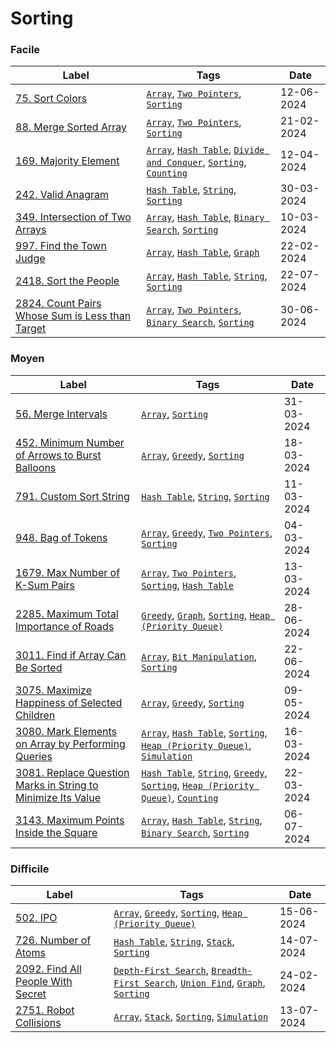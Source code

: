 # Sorting

### Facile

| Label                                                                                                                           | Tags                                                                                                                                                            | Date       |
| ------------------------------------------------------------------------------------------------------------------------------- | --------------------------------------------------------------------------------------------------------------------------------------------------------------- | ---------- |
| [75. Sort Colors](../Probleme/0075.%20Sort%20Colors/)                                                                           | [`Array`](./array.md), [`Two Pointers`](./two_pointers.md), [`Sorting`](./sorting.md)                                                                           | 12-06-2024 |
| [88. Merge Sorted Array](../Probleme/0088.%20Merge%20Sorted%20Array/)                                                           | [`Array`](./array.md), [`Two Pointers`](./two_pointers.md), [`Sorting`](./sorting.md)                                                                           | 21-02-2024 |
| [169. Majority Element](../Probleme/0169.%20Majority%20Element/)                                                                | [`Array`](./array.md), [`Hash Table`](./hash_table.md), [`Divide and Conquer`](./divide_and_conquer.md), [`Sorting`](./sorting.md), [`Counting`](./counting.md) | 12-04-2024 |
| [242. Valid Anagram](../Probleme/0242.%20Valid%20Anagram/)                                                                      | [`Hash Table`](./hash_table.md), [`String`](./string.md), [`Sorting`](./sorting.md)                                                                             | 30-03-2024 |
| [349. Intersection of Two Arrays](../Probleme/0349.%20Intersection%20of%20Two%20Arrays/)                                        | [`Array`](./array.md), [`Hash Table`](./hash_table.md), [`Binary Search`](./binary_search.md), [`Sorting`](./sorting.md)                                        | 10-03-2024 |
| [997. Find the Town Judge](../Probleme/0997.%20Find%20the%20Town%20Judge/)                                                      | [`Array`](./array.md), [`Hash Table`](./hash_table.md), [`Graph`](./graph.md)                                                                                   | 22-02-2024 |
| [2418. Sort the People](../Probleme/2418.%20Sort%20the%20People/)                                                               | [`Array`](./array.md), [`Hash Table`](./hash_table.md), [`String`](./string.md), [`Sorting`](./sorting.md)                                                      | 22-07-2024 |
| [2824. Count Pairs Whose Sum is Less than Target](../Probleme/2824.%20Count%20Pairs%20Whose%20Sum%20is%20Less%20than%20Target/) | [`Array`](./array.md), [`Two Pointers`](./two_pointers.md), [`Binary Search`](./binary_search.md), [`Sorting`](./sorting.md)                                    | 30-06-2024 |

### Moyen

| Label                                                                                                                                                       | Tags                                                                                                                                                                                      | Date       |
| ----------------------------------------------------------------------------------------------------------------------------------------------------------- | ----------------------------------------------------------------------------------------------------------------------------------------------------------------------------------------- | ---------- |
| [56. Merge Intervals](../Probleme/0056.%20Merge%20Intervals/)                                                                                               | [`Array`](./array.md), [`Sorting`](./sorting.md)                                                                                                                                          | 31-03-2024 |
| [452. Minimum Number of Arrows to Burst Balloons](../Probleme/0452.%20Minimum%20Number%20of%20Arrows%20to%20Burst%20Balloons/)                              | [`Array`](./array.md), [`Greedy`](./greedy.md), [`Sorting`](./sorting.md)                                                                                                                 | 18-03-2024 |
| [791. Custom Sort String](../Probleme/0791.%20Custom%20Sort%20String/)                                                                                      | [`Hash Table`](./hash_table.md), [`String`](./string.md), [`Sorting`](./sorting.md)                                                                                                       | 11-03-2024 |
| [948. Bag of Tokens](../Probleme/0948.%20Bag%20of%20Tokens/)                                                                                                | [`Array`](./array.md), [`Greedy`](./greedy.md), [`Two Pointers`](./two_pointers.md), [`Sorting`](./sorting.md)                                                                            | 04-03-2024 |
| [1679. Max Number of K-Sum Pairs](../Probleme/1679.%20Max%20Number%20of%20K-Sum%20Pairs/)                                                                   | [`Array`](./array.md), [`Two Pointers`](./two_pointers.md), [`Sorting`](./sorting.md), [`Hash Table`](./hash_table.md)                                                                    | 13-03-2024 |
| [2285. Maximum Total Importance of Roads](../Probleme/2285.%20Maximum%20Total%20Importance%20of%20Roads/)                                                   | [`Greedy`](./greedy.md), [`Graph`](./graph.md), [`Sorting`](./sorting.md), [`Heap (Priority Queue)`](./priority_queue.md)                                                                 | 28-06-2024 |
| [3011. Find if Array Can Be Sorted](../Probleme/3011.%20Find%20if%20Array%20Can%20Be%20Sorted/)                                                             | [`Array`](./array.md), [`Bit Manipulation`](./bit_manipulation.md), [`Sorting`](./sorting.md)                                                                                             | 22-06-2024 |
| [3075. Maximize Happiness of Selected Children](../Probleme/3075.%20Maximize%20Happiness%20of%20Selected%20Children/)                                       | [`Array`](./array.md), [`Greedy`](./greedy.md), [`Sorting`](./sorting.md)                                                                                                                 | 09-05-2024 |
| [3080. Mark Elements on Array by Performing Queries](../Probleme/3080.%20Mark%20Elements%20on%20Array%20by%20Performing%20Queries/)                         | [`Array`](./array.md), [`Hash Table`](./hash_table.md), [`Sorting`](./sorting.md), [`Heap (Priority Queue)`](./priority_queue.md), [`Simulation`](./simulation.md)                        | 16-03-2024 |
| [3081. Replace Question Marks in String to Minimize Its Value](../Probleme/3081.%20Replace%20Question%20Marks%20in%20String%20to%20Minimize%20Its%20Value/) | [`Hash Table`](./hash_table.md), [`String`](./string.md), [`Greedy`](./greedy.md), [`Sorting`](./sorting.md), [`Heap (Priority Queue)`](./priority_queue.md), [`Counting`](./counting.md) | 22-03-2024 |
| [3143. Maximum Points Inside the Square](../Probleme/3143.%20Maximum%20Points%20Inside%20the%20Square/)                                                     | [`Array`](./array.md), [`Hash Table`](./hash_table.md), [`String`](./string.md), [`Binary Search`](./binary_search.md), [`Sorting`](./sorting.md)                                         | 06-07-2024 |

### Difficile

| Label                                                                                         | Tags                                                                                                                                                    | Date       |
| --------------------------------------------------------------------------------------------- | ------------------------------------------------------------------------------------------------------------------------------------------------------- | ---------- |
| [502. IPO](../Probleme/0502.%20IPO/)                                                          | [`Array`](./array.md), [`Greedy`](./greedy.md), [`Sorting`](./sorting.md), [`Heap (Priority Queue)`](./priority_queue.md)                               | 15-06-2024 |
| [726. Number of Atoms](../Probleme/0726.%20Number%20of%20Atoms/)                              | [`Hash Table`](./hash_table.md), [`String`](./string.md), [`Stack`](./stack.md), [`Sorting`](./sorting.md)                                              | 14-07-2024 |
| [2092. Find All People With Secret](../Probleme/2092.%20Find%20All%20People%20With%20Secret/) | [`Depth-First Search`](./dfs.md), [`Breadth-First Search`](./bfs.md), [`Union Find`](./union_find.md), [`Graph`](./graph.md), [`Sorting`](./sorting.md) | 24-02-2024 |
| [2751. Robot Collisions](../Probleme/2751.%20Robot%20Collisions/)                             | [`Array`](./array.md), [`Stack`](./stack.md), [`Sorting`](./sorting.md), [`Simulation`](./simulation.md)                                                | 13-07-2024 |
